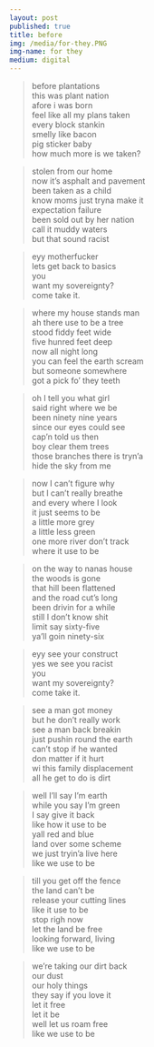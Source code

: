 ```yaml
---
layout: post
published: true
title: before
img: /media/for-they.PNG
img-name: for they
medium: digital
---  
```

>before plantations  
this was plant nation  
afore i was born  
feel like all my plans taken  
every block stankin  
smelly like bacon  
pig sticker baby  
how much more is we taken?   
   
>stolen from our home  
now it’s asphalt and pavement   
been taken as a child   
know moms just tryna make it  
expectation failure   
been sold out by her nation  
call it muddy waters   
but that sound racist   
  
>eyy motherfucker  
lets get back to basics  
you  
want my sovereignty?  
come take it.  
   
>where my house stands man  
ah there use to be a tree  
stood fiddy feet wide   
five hunred feet deep  
now all night long  
you can feel the earth scream   
but someone somewhere   
got a pick fo’ they teeth  
   
>oh I tell you what girl  
said right where we be  
been ninety nine years  
since our eyes could see  
cap’n told us then   
boy clear them trees    
those branches there is tryn’a   
hide the sky from me  
   
>now I can’t figure why   
but I can’t really breathe   
and every where I look    
it just seems to be   
a little more grey  
a little less green  
one more river don’t track  
where it use to be  
  
>on the way to nanas house  
the woods is gone  
that hill been flattened  
and the road cut’s long  
been drivin for a while  
still I don’t know shit  
limit say sixty-five   
ya’ll goin ninety-six  
   
>eyy see your construct  
yes we see you racist  
you  
want my sovereignty?  
come take it.  
  
>see a man got money  
but he don’t really work  
see a man back breakin  
just pushin round the earth  
can’t stop if he wanted  
don matter if it hurt  
wi this family displacement  
all he get to do is dirt  
  
>well I’ll say I’m earth  
while you say I’m green  
I say give it back  
like how it use to be  
yall red and blue  
land over some scheme  
we just tryin’a live here  
like we use to be  
  
>till you get off the fence  
the land can’t be  
release your cutting lines   
like it use to be  
stop righ now  
let the land be free  
looking forward, living  
like we use to be  
  
>we’re taking our dirt back  
our dust  
our holy things  
they say if you love it  
let it free  
let it be  
well let us roam free  
like we use to be  
  
